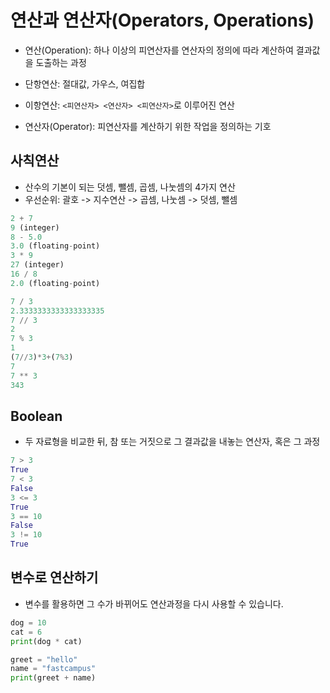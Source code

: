 # 연산과 연산자(Operators, Operations)

- 연산(Operation): 하나 이상의 피연산자를 연산자의 정의에 따라 계산하여 결과값을 도출하는 과정

- 단항연산: 절대값, 가우스, 여집합
- 이항연산: `<피연산자> <연산자> <피연산자>`로 이루어진 연산

- 연산자(Operator): 피연산자를 계산하기 위한 작업을 정의하는 기호

## 사칙연산

- 산수의 기본이 되는 덧셈, 뺄셈, 곱셈, 나눗셈의 4가지 연산
- 우선순위: 괄호 -> 지수연산 -> 곱셈, 나눗셈 -> 덧셈, 뺄셈

```python
2 + 7
9 (integer)
8 - 5.0
3.0 (floating-point)
3 * 9
27 (integer)
16 / 8
2.0 (floating-point)
```

```python
7 / 3
2.3333333333333333335
7 // 3
2
7 % 3
1
(7//3)*3+(7%3)
7
7 ** 3
343
```

## Boolean

- 두 자료형을 비교한 뒤, 참 또는 거짓으로 그 결과값을 내놓는 연산자, 혹은 그 과정

```python
7 > 3
True
7 < 3
False
3 <= 3
True
3 == 10
False
3 != 10
True
```

## 변수로 연산하기

- 변수를 활용하면 그 수가 바뀌어도 연산과정을 다시 사용할 수 있습니다.

```python
dog = 10
cat = 6
print(dog * cat)

greet = "hello"
name = "fastcampus"
print(greet + name)
```